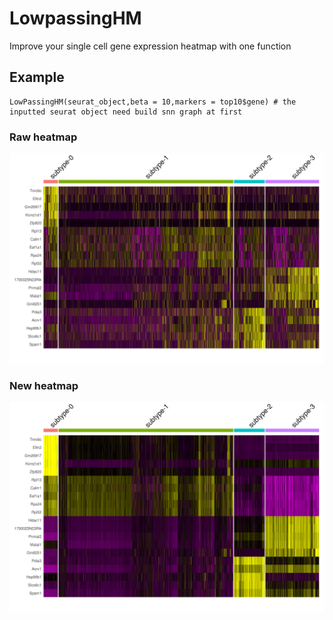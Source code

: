 # LowpassingHM
Improve your single cell gene expression heatmap with one function

## Example
```
LowPassingHM(seurat_object,beta = 10,markers = top10$gene) # the inputted seurat object need build snn graph at first
```

### Raw heatmap
<img src="https://github.com/WWXkenmo/LowpassingHM/blob/main/hm_raw.png" alt="raw" width="600" />

### New heatmap
<img src="https://github.com/WWXkenmo/LowpassingHM/blob/main/hm_new.png" alt="new" width="600" />
